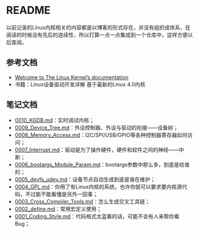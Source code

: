 # README

以前记录的Linux内核相关的内容都是以博客的形式存在，并没有组织成体系，在阅读的时候没有先后的连续性，所以打算一点一点集成到一个仓库中，这样方便以后查阅。

## 参考文档

* [Welcome to The Linux Kernel’s documentation](https://www.kernel.org/doc/html/v4.11/index.html)
* 书籍：Linux设备驱动开发详解 基于最新的Linux 4.0内核

## 笔记文档

* [0010_KGDB.md](./docs/0010_KGDB.md)：实时调试内核；
* [0009_Device_Tree.md](./docs/0009_Device_Tree.md)：外设控制器、外设与驱动的衔接——设备树；
* [0008_Memory_Access.md](./docs/0008_Memory_Access.md)：I2C/SPI/USB/GPIO等各种控制器寄存器如何访问；
* [0007_Interrupt.md](./docs/0007_Interrupt.md)：驱动是为了操作硬件，硬件和软件之间的神经——中断；
* [0006_bootargs_Module_Param.md](./docs/0006_bootargs_Module_Param.md)：bootargs参数中那么多，到底是给谁的；
* [0005_devfs_udev.md](./docs/0005_devfs_udev.md)：设备节点自动生成到底是谁在维护；
* [0004_GPL.md](./docs/0004_GPL.md)：你用了有Linux内核的系统，也许你就可以要求要内核源代码，不过能不能看懂是另外一回事；
* [0003_Cross_Compiler_Tools.md](./docs/0003_Cross_Compiler_Tools.md)：怎么生成交叉工具链；
* [0002_define.md](./docs/0002_define.md)：常用宏定义使用；
* [0001_Coding_Style.md](./docs/0001_Coding_Style.md)：代码格式太蓝看的话，可能不会有人来帮你看Bug；
